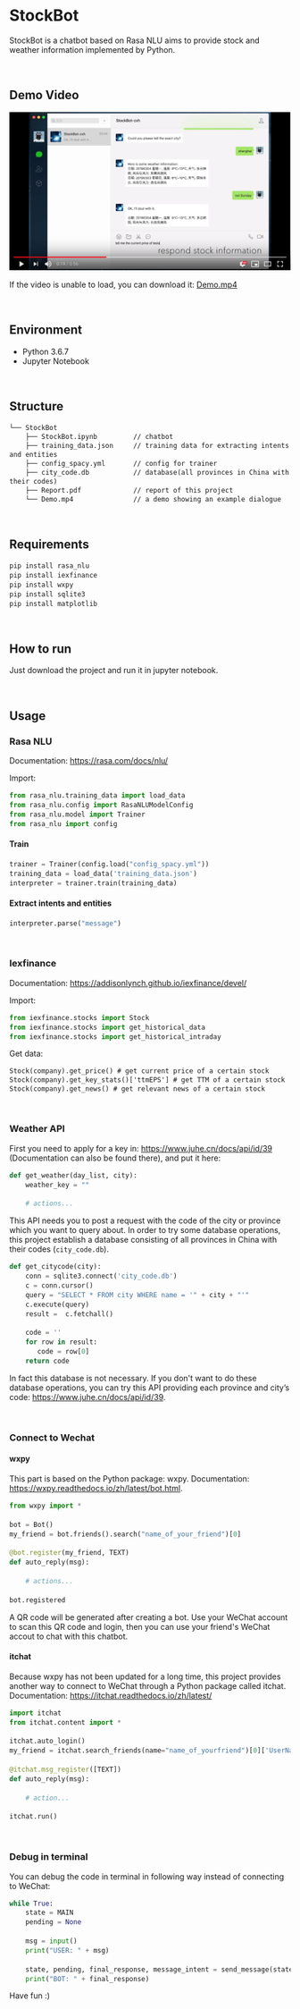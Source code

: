 # StockBot

StockBot is a chatbot based on Rasa NLU aims to provide stock and weather information implemented by Python.


&nbsp;
## Demo Video

[![Demo](img/cover.png)](https://www.youtube.com/watch?v=PnmfahdQ7PI)



If the video is unable to load, you can download it: [Demo.mp4](Demo.mp4)



&nbsp;
## Environment

- Python 3.6.7
- Jupyter Notebook


&nbsp;
## Structure

```
└── StockBot                        
    ├── StockBot.ipynb         // chatbot
    ├── training_data.json     // training data for extracting intents and entities
    ├── config_spacy.yml       // config for trainer
    ├── city_code.db           // database(all provinces in China with their codes)
    ├── Report.pdf             // report of this project
    └── Demo.mp4               // a demo showing an example dialogue
```


&nbsp;
## Requirements

```python
pip install rasa_nlu
pip install iexfinance
pip install wxpy
pip install sqlite3
pip install matplotlib
```


&nbsp;
## How to run

Just download the project and run it in jupyter notebook.




&nbsp;
## Usage

### Rasa NLU

Documentation: https://rasa.com/docs/nlu/



Import:

```python
from rasa_nlu.training_data import load_data
from rasa_nlu.config import RasaNLUModelConfig
from rasa_nlu.model import Trainer
from rasa_nlu import config
```



#### Train

```python
trainer = Trainer(config.load("config_spacy.yml"))
training_data = load_data('training_data.json')
interpreter = trainer.train(training_data)
```



#### Extract intents and entities

```python
interpreter.parse("message")
```




&nbsp;
### Iexfinance

Documentation: https://addisonlynch.github.io/iexfinance/devel/



Import:

```python
from iexfinance.stocks import Stock
from iexfinance.stocks import get_historical_data
from iexfinance.stocks import get_historical_intraday
```



Get data:

```
Stock(company).get_price() # get current price of a certain stock
Stock(company).get_key_stats()['ttmEPS'] # get TTM of a certain stock
Stock(company).get_news() # get relevant news of a certain stock
```




&nbsp;
### Weather API

First you need to apply for a key in: https://www.juhe.cn/docs/api/id/39 (Documentation can also be found there), and put it here:

```python
def get_weather(day_list, city):
    weather_key = ""
    
    # actions...
```



This API needs you to post a request with the code of the city or province which you want to query about. In order to try some database operations, this project establish a database consisting of all provinces in China with their codes  (`city_code.db`). 

```python
def get_citycode(city):
    conn = sqlite3.connect('city_code.db')
    c = conn.cursor()
    query = "SELECT * FROM city WHERE name = '" + city + "'"
    c.execute(query)
    result =  c.fetchall()
    
    code = '' 
    for row in result:
       code = row[0]
    return code
```



In fact this database is not necessary. If you don't want to do these database operations, you can try this API providing each province and city’s code: https://www.juhe.cn/docs/api/id/39.


&nbsp;
### Connect to Wechat

#### wxpy

This part is based on the Python package: wxpy. Documentation: https://wxpy.readthedocs.io/zh/latest/bot.html.

```python
from wxpy import *

bot = Bot()
my_friend = bot.friends().search("name_of_your_friend")[0]

@bot.register(my_friend, TEXT)
def auto_reply(msg):
    
    # actions...

bot.registered
```

A QR code will be generated after creating a bot. Use your WeChat account to scan this QR code and login, then you can use your friend's WeChat accout to chat with this chatbot.



#### itchat

Because wxpy has not been updated for a long time, this project provides another way to connect to WeChat through a Python package called itchat. Documentation: https://itchat.readthedocs.io/zh/latest/

```python
import itchat
from itchat.content import *

itchat.auto_login()
my_friend = itchat.search_friends(name="name_of_yourfriend")[0]['UserName']

@itchat.msg_register([TEXT])
def auto_reply(msg):
    
    # action...

itchat.run()
```


&nbsp;
### Debug in terminal

You can debug the code in terminal in following way instead of connecting to WeChat:

```python
while True:
    state = MAIN
    pending = None

    msg = input()
    print("USER: " + msg)

    state, pending, final_response, message_intent = send_message(state, pending, msg)
    print("BOT: " + final_response)
```





Have fun :)
